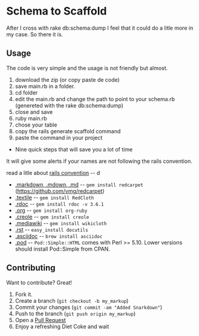 Schema to Scaffold
==================

After I cross with rake db:schema:dump I feel that it could do a litle more in my case. So there it is.

Usage
-------

The code is very simple and the usage is not friendly but almost.

1. download the zip (or copy paste de code) 
2. save main.rb in a folder.
3. cd folder
4. edit the main.rb and change the path to point to your schema.rb  (genereted with the rake db:schema:dump)
5. close and save
6. ruby main.rb 
7. chose your table
8. copy the rails generate scaffold command
9. paste the command in your project

* Nine quick steps that will save you a lot of time

It will give some alerts if your names are not following the rails convention.

read a litle about [rails convention](http://itsignals.cascadia.com.au/?p=7) -- d 

* [.markdown, .mdown, .md](http://daringfireball.net/projects/markdown/) -- `gem install redcarpet` (https://github.com/vmg/redcarpet)
* [.textile](http://www.textism.com/tools/textile/) -- `gem install RedCloth`
* [.rdoc](http://rdoc.sourceforge.net/) -- `gem install rdoc -v 3.6.1`
* [.org](http://orgmode.org/) -- `gem install org-ruby`
* [.creole](http://wikicreole.org/) -- `gem install creole`
* [.mediawiki](http://www.mediawiki.org/wiki/Help:Formatting) -- `gem install wikicloth`
* [.rst](http://docutils.sourceforge.net/rst.html) -- `easy_install docutils`
* [.asciidoc](http://www.methods.co.nz/asciidoc/) -- `brew install asciidoc`
* [.pod](http://search.cpan.org/dist/perl/pod/perlpod.pod) -- `Pod::Simple::HTML`
  comes with Perl >= 5.10. Lower versions should install Pod::Simple from CPAN.


Contributing
------------

Want to contribute? Great!

1. Fork it.
2. Create a branch (`git checkout -b my_markup`)
3. Commit your changes (`git commit -am "Added Snarkdown"`)
4. Push to the branch (`git push origin my_markup`)
5. Open a [Pull Request][1]
6. Enjoy a refreshing Diet Coke and wait

[1]: http://github.com/frenesim/schema_to_scaffold/pulls

